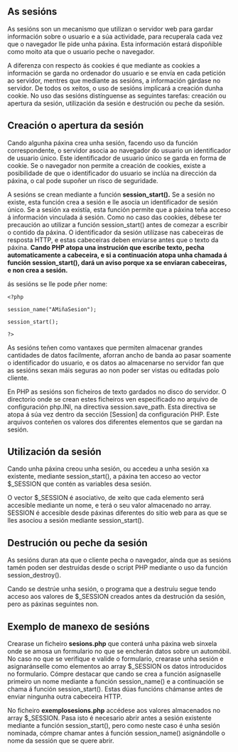 ﻿

## **As sesións**

As sesións son un mecanismo que utilizan o servidor web para gardar información sobre o usuario e a súa actividade, para recuperala cada vez que o navegador lle pide unha páxina. Esta información estará dispoñible como moito ata que o usuario peche o navegador.

A diferenza con respecto ás cookies é que mediante as cookies a información se garda no ordenador do usuario e se envía en cada petición ao servidor, mentres que mediante as sesións, a información gárdase no servidor. De todos os xeitos, o uso de sesións implicará a creación dunha cookie. No uso das sesións distínguense as seguintes tarefas: creación ou apertura da sesión, utilización da sesión e destrución ou peche da sesión.

## Creación o apertura da sesión

Cando algunha páxina crea unha sesión, facendo uso da función correspondente, o servidor asocia ao navegador do usuario un identificador de usuario único. Este identificador de usuario único se garda en forma de cookie. Se o navegador non permite a creación de cookies, existe a posibilidade de que o identificador do usuario se inclúa na dirección da páxina, o cal pode supoñer un risco de seguridade.

A sesións se crean mediante a función **session_start().** Se a sesión no existe, esta función crea a sesión e lle asocia un identificador de sesión único. Se a sesión xa existía, esta función permite que a páxina teña acceso á información vinculada á sesión.
Como no caso das cookies, débese ter precaución ao utilizar a función session_start() antes de comezar a escribir o contido da páxina. O identificador da sesión utilízase nas cabeceiras de resposta HTTP, e estas cabeceiras deben enviarse antes que o texto da páxina. **Cando PHP atopa una instrución que escribe texto, pecha automaticamente a cabeceira, e si a continuación atopa unha chamada á función session_start(), dará un aviso porque xa se enviaran cabeceiras, e non crea a sesión.**

ás sesións se lle pode pñer nome:

    <?php
    
    session_name("AMiñaSesion");
    
    session_start();
    
    ?>

As sesións teñen como vantaxes que permiten almacenar grandes cantidades de datos facilmente, aforran ancho de banda ao pasar soamente o identificador do usuario, e os datos ao almacenarse no servidor fan que as sesións sexan máis seguras ao non poder ser vistas ou editadas polo cliente.

En PHP as sesións son ficheiros de texto gardados no disco do servidor. O directorio onde se crean estes ficheiros ven especificado no arquivo de configuración php.INI, na directiva session.save_path. Esta directiva se atopa á súa vez dentro da sección [Session] da configuración PHP. Este arquivos conteñen os valores dos diferentes elementos que se gardan na sesión.

## Utilización da sesión

Cando unha páxina creou unha sesión, ou accedeu a unha sesión xa existente, mediante session_start(), a páxina ten acceso ao vector $_SESSION que contén as variables desa sesión.

O vector $_SESSION é asociativo, de xeito que cada elemento será accesible mediante un nome, e terá o seu valor almacenado no array. SESSION é accesible desde páxinas diferentes do sitio web para as que se lles asociou a sesión mediante session_start().

## Destrución ou peche da sesión

As sesións duran ata que o cliente pecha o navegador, aínda que as sesións tamén poden ser destruídas desde o script PHP mediante o uso da función session_destroy().

Cando se destrúe unha sesión, o programa que a destruíu segue tendo acceso aos valores de $_SESSION creados antes da destrución da sesión, pero as páxinas seguintes non.

## Exemplo de manexo de sesións

Crearase un ficheiro **sesions.php** que conterá unha páxina web sinxela onde se amosa un formulario no que se encherán datos sobre un automóbil. No caso no que se verifique e valide o formulario, crearase unha sesión e asignaránselle como elementos ao array $_SESSION os datos introducidos no formulario. Cómpre destacar que cando se crea a función asígnaselle primeiro un nome mediante a función session_name() e a continuación se chama á función session_start(). Estas dúas funcións chámanse antes de enviar ningunha outra cabeceira HTTP.

No ficheiro **exemplosesions.php** accédese aos valores almacenados no array $_SESSION. Pasa isto é necesario abrir antes a sesión existente mediante a función session_start(), pero como neste caso é unha sesión nominada, cómpre chamar antes á función session_name() asignándolle o nome da sessión que se quere abrir.
